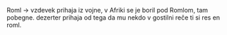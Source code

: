 Roml -> vzdevek prihaja iz vojne, v Afriki se je boril pod Romlom, tam pobegne.
dezerter
prihaja od tega da mu nekdo v gostilni reče ti si res en roml.